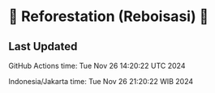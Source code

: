 
# 🌳 Reforestation (Reboisasi) 🌲

## Last Updated

GitHub Actions time: Tue Nov 26 14:20:22 UTC 2024

Indonesia/Jakarta time: Tue Nov 26 21:20:22 WIB 2024
